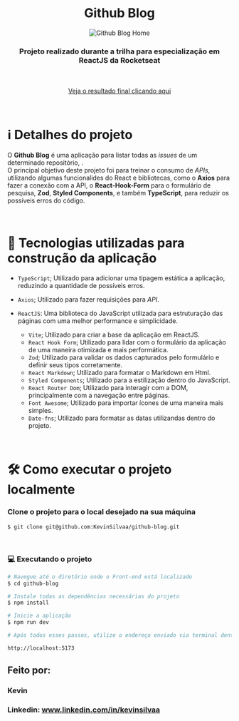 <div align="center">
  <h1>Github Blog</h1>

  ![Github Blog Home](https://github.com/KevinSilvaa/github-blog/assets/143517496/15b8a637-5331-405f-a1fe-6ba0c76346c7)
</div>

<h3 align="center">Projeto realizado durante a trilha para especialização em ReactJS da Rocketseat</h3> <br><br>

<div align="center">
  <a href="https://github-blog-kevinsilvaa.vercel.app" target="_blank">Veja o resultado final clicando aqui</a>
</div>

&nbsp;
&nbsp;

# ℹ️ Detalhes do projeto

O **Github Blog** é uma aplicação para listar todas as *issues* de um determinado repositório, .<br>
O principal objetivo deste projeto foi para treinar o consumo de *APIs*, utilizando algumas funcionalides do React e bibliotecas, como o **Axios**
para fazer a conexão com a API, o **React-Hook-Form** para o formulário de pesquisa, **Zod**, **Styled Components**, e também **TypeScript**, para reduzir
os possíveis erros do código.

<br>

# 📁 Tecnologias utilizadas para construção da aplicação

- `TypeScript`; Utilizado para adicionar uma tipagem estática a aplicação, reduzindo a quantidade de possíveis erros.
- `Axios`; Utilizado para fazer requisições para *API*.
- `ReactJS`: Uma biblioteca do JavaScript utilizada para estruturação das páginas com uma melhor performance e simplicidade.
    
  - `Vite`; Utilizado para criar a base da aplicação em ReactJS.
  - `React Hook Form`; Utilizado para lidar com o formulário da aplicação de uma maneira otimizada e mais performática.
  - `Zod`; Utilizado para validar os dados capturados pelo formulário e definir seus tipos corretamente.
  - `React Markdown`; Utilizado para formatar o Markdown em Html.
  - `Styled Components`; Utilizado para a estilização dentro do JavaScript.
  - `React Router Dom`; Utilizado para interagir com a DOM, principalmente com a navegação entre páginas.
  - `Font Awesome`; Utilizado para importar ícones de uma maneira mais simples.
  - `Date-fns`; Utilizado para formatar as datas utilizandas dentro do projeto.

&nbsp;
&nbsp;
&nbsp;

# 🛠️ Como executar o projeto localmente

### Clone o projeto para o local desejado na sua máquina

```bash
$ git clone git@github.com:KevinSilvaa/github-blog.git
```

&nbsp;
&nbsp;
&nbsp;

### 💻 Executando o projeto

```bash
# Navegue até o diretório onde o Front-end está localizado
$ cd github-blog

# Instale todas as dependências necessárias do projeto
$ npm install

# Inicie a aplicação
$ npm run dev

# Após todos esses passos, utilize o endereço enviado via terminal dentro do seu navegador para acessar a aplicação. O endereço padrão utilizado no projeto foi:

http://localhost:5173
```

## Feito por:

### Kevin
### Linkedin: www.linkedin.com/in/kevinsilvaa
